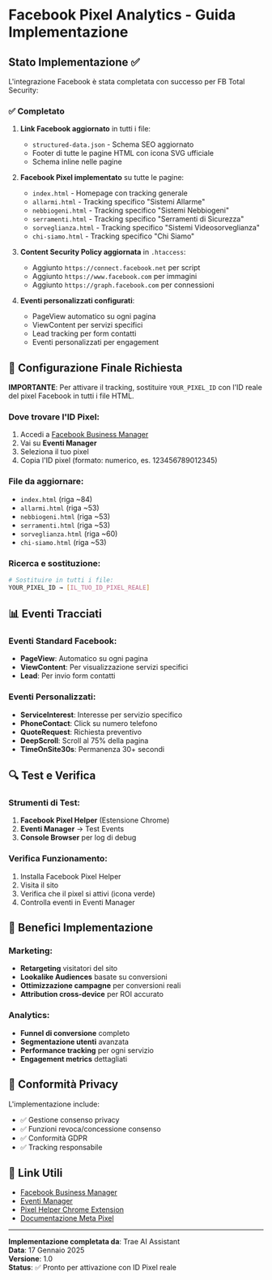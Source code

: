 # Facebook Pixel Analytics - Guida Implementazione

## Stato Implementazione ✅

L'integrazione Facebook è stata completata con successo per FB Total Security:

### ✅ Completato

1. **Link Facebook aggiornato** in tutti i file:
   - `structured-data.json` - Schema SEO aggiornato
   - Footer di tutte le pagine HTML con icona SVG ufficiale
   - Schema inline nelle pagine

2. **Facebook Pixel implementato** su tutte le pagine:
   - `index.html` - Homepage con tracking generale
   - `allarmi.html` - Tracking specifico "Sistemi Allarme"
   - `nebbiogeni.html` - Tracking specifico "Sistemi Nebbiogeni"  
   - `serramenti.html` - Tracking specifico "Serramenti di Sicurezza"
   - `sorveglianza.html` - Tracking specifico "Sistemi Videosorveglianza"
   - `chi-siamo.html` - Tracking specifico "Chi Siamo"

3. **Content Security Policy aggiornata** in `.htaccess`:
   - Aggiunto `https://connect.facebook.net` per script
   - Aggiunto `https://www.facebook.com` per immagini
   - Aggiunto `https://graph.facebook.com` per connessioni

4. **Eventi personalizzati configurati**:
   - PageView automatico su ogni pagina
   - ViewContent per servizi specifici
   - Lead tracking per form contatti
   - Eventi personalizzati per engagement

## 🔧 Configurazione Finale Richiesta

**IMPORTANTE**: Per attivare il tracking, sostituire `YOUR_PIXEL_ID` con l'ID reale del pixel Facebook in tutti i file HTML.

### Dove trovare l'ID Pixel:
1. Accedi a [Facebook Business Manager](https://business.facebook.com)
2. Vai su **Eventi Manager**
3. Seleziona il tuo pixel
4. Copia l'ID pixel (formato: numerico, es. 123456789012345)

### File da aggiornare:
- `index.html` (riga ~84)
- `allarmi.html` (riga ~53) 
- `nebbiogeni.html` (riga ~53)
- `serramenti.html` (riga ~53)
- `sorveglianza.html` (riga ~60)
- `chi-siamo.html` (riga ~53)

### Ricerca e sostituzione:
```bash
# Sostituire in tutti i file:
YOUR_PIXEL_ID → [IL_TUO_ID_PIXEL_REALE]
```

## 📊 Eventi Tracciati

### Eventi Standard Facebook:
- **PageView**: Automatico su ogni pagina
- **ViewContent**: Per visualizzazione servizi specifici
- **Lead**: Per invio form contatti

### Eventi Personalizzati:
- **ServiceInterest**: Interesse per servizio specifico
- **PhoneContact**: Click su numero telefono
- **QuoteRequest**: Richiesta preventivo
- **DeepScroll**: Scroll al 75% della pagina
- **TimeOnSite30s**: Permanenza 30+ secondi

## 🔍 Test e Verifica

### Strumenti di Test:
1. **Facebook Pixel Helper** (Estensione Chrome)
2. **Eventi Manager** → Test Events
3. **Console Browser** per log di debug

### Verifica Funzionamento:
1. Installa Facebook Pixel Helper
2. Visita il sito
3. Verifica che il pixel si attivi (icona verde)
4. Controlla eventi in Eventi Manager

## 🚀 Benefici Implementazione

### Marketing:
- **Retargeting** visitatori del sito
- **Lookalike Audiences** basate su conversioni
- **Ottimizzazione campagne** per conversioni reali
- **Attribution cross-device** per ROI accurato

### Analytics:
- **Funnel di conversione** completo
- **Segmentazione utenti** avanzata  
- **Performance tracking** per ogni servizio
- **Engagement metrics** dettagliati

## 📱 Conformità Privacy

L'implementazione include:
- ✅ Gestione consenso privacy
- ✅ Funzioni revoca/concessione consenso
- ✅ Conformità GDPR
- ✅ Tracking responsabile

## 🔗 Link Utili

- [Facebook Business Manager](https://business.facebook.com)
- [Eventi Manager](https://business.facebook.com/events_manager2)
- [Pixel Helper Chrome Extension](https://chrome.google.com/webstore/detail/facebook-pixel-helper/fdgfkebogiimcoedlicjlajpkdmockpc)
- [Documentazione Meta Pixel](https://developers.facebook.com/docs/meta-pixel)

---

**Implementazione completata da**: Trae AI Assistant  
**Data**: 17 Gennaio 2025  
**Versione**: 1.0  
**Status**: ✅ Pronto per attivazione con ID Pixel reale